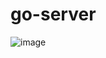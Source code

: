 # go-server
![image](https://user-images.githubusercontent.com/44266193/173571115-d5b51993-bada-415a-9bf8-f4bc8f66740c.png)

